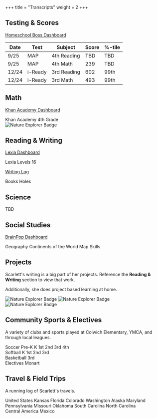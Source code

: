 
+++
title = "Transcripts"
weight = 2
+++

## Testing & Scores

[Homeschool Boss Dashboard](https://app.homeschoolboss.com/map-testing)

| Date     | Test    | Subject | Score | %-tile |
|----------|---------|---------|-------|--------|
| 9/25  | MAP     | 4th Reading | TBD   | TBD    |
| 9/25  | MAP     | 4th Math    | 239   | TBD    |
| 12/24 | i-Ready | 3rd Reading | 602   | 99th   |
| 12/24 | i-Ready | 3rd Math    | 493   | 99th   |


## Math

[Khan Academy Dashboard](https://www.khanacademy.org/parent/activity-report)

<div class="pills">
    <span class="category">Khan Academy</span>
    <span>4th Grade</span>
</div>

<img src="/images/badges/khanmath4th.jpg" class="girl-scout-badge" alt="Nature Explorer Badge">


## Reading & Writing

[Lexia Dashboard](https://www.mylexia.com/mylexiaweb/app/index.html#/12443/reading/classes/22176428/core5)

<div class="pills">
    <span class="category">Lexia Levels</span>
    <span>16</span>
</div>

[Writing Log]()

<div class="pills">
    <span class="category">Books</span>
    <span>Holes</span>
</div>

## Science

TBD

## Social Studies

[BrainPop Dashboard](https://www.brainpop.com/dashboard/timeline)

<div class="pills">
    <span class="category">Geography</span>
    <span>Continents of the World</span>
    <span>Map Skills</span>
</div>

## Projects

Scarlett's writing is a big part of her projects. Reference the **Reading & Writing** section to view that work.

Additionally, she does project based learning at home.

<img src="/images/hero/5krace.jpg" class="girl-scout-badge" alt="Nature Explorer Badge" title="5k Adventure">
<img src="/images/hero/animals.jpg" class="girl-scout-badge" alt="Nature Explorer Badge" title="World Animals">
<img src="/images/hero/cookies.jpg" class="girl-scout-badge" alt="Nature Explorer Badge" title="Egg Free Baking">

## Community Sports & Electives

A variety of clubs and sports played at Colwich Elementary, YMCA, and through local leagues.

<div class="pills">
    <span class="category">Soccer</span>
    <span>Pre-K</span>
    <span>K</span>
    <span>1st</span>
    <span>2nd</span>
    <span>3rd</span>
    <span>4th</span>
</div>

<div class="pills">
    <span class="category">Softball</span>
    <span>K</span>
    <span>1st</span>
    <span>2nd</span>
    <span>3rd</span>
</div>

<div class="pills">
    <span class="category">Basketball</span>
    <span>3rd</span>
</div>

<div class="pills">
    <span class="category">Electives</span>
    <span>Monart</span>
</div>

## Travel & Field Trips

A running log of Scarlett's travels. 

<div class="pills">
    <span class="category">United States</span>
    <span>Kansas</span>
    <span>Florida</span>
    <span>Colorado</span>
    <span>Washington</span>
    <span>Alaska</span>
    <span>Maryland</span>
    <span>Pennsylvania</span>
    <span>Missouri</span>
    <span>Oklahoma</span>
    <span>South Carolina</span>
    <span>North Carolina</span>
</div>

<div class="pills">
    <span class="category">Central America</span>
    <span>Mexico</span>
</div>
